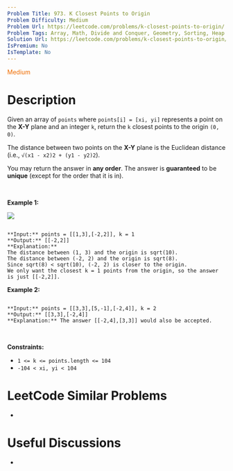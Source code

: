 ```yaml
---
Problem Title: 973. K Closest Points to Origin
Problem Difficulty: Medium
Problem Url: https://leetcode.com/problems/k-closest-points-to-origin/
Problem Tags: Array, Math, Divide and Conquer, Geometry, Sorting, Heap (Priority Queue), Quickselect
Solution Url: https://leetcode.com/problems/k-closest-points-to-origin/solution/
IsPremium: No
IsTemplate: No
---
```


<span style="color: rgb(239, 108, 0);">Medium</span>

# Description

Given an array of `points` where `points[i] = [xi, yi]` represents a point on the **X-Y** plane and an integer `k`, return the `k` closest points to the origin `(0, 0)`.


The distance between two points on the **X-Y** plane is the Euclidean distance (i.e., `√(x1 - x2)2 + (y1 - y2)2`).


You may return the answer in **any order**. The answer is **guaranteed** to be **unique** (except for the order that it is in).


 


**Example 1:**


![](https://assets.leetcode.com/uploads/2021/03/03/closestplane1.jpg)

```

**Input:** points = [[1,3],[-2,2]], k = 1
**Output:** [[-2,2]]
**Explanation:**
The distance between (1, 3) and the origin is sqrt(10).
The distance between (-2, 2) and the origin is sqrt(8).
Since sqrt(8) < sqrt(10), (-2, 2) is closer to the origin.
We only want the closest k = 1 points from the origin, so the answer is just [[-2,2]].

```

**Example 2:**



```

**Input:** points = [[3,3],[5,-1],[-2,4]], k = 2
**Output:** [[3,3],[-2,4]]
**Explanation:** The answer [[-2,4],[3,3]] would also be accepted.

```

 


**Constraints:**


* `1 <= k <= points.length <= 104`
* `-104 < xi, yi < 104`




# LeetCode Similar Problems

- []()

# Useful Discussions

- []()
